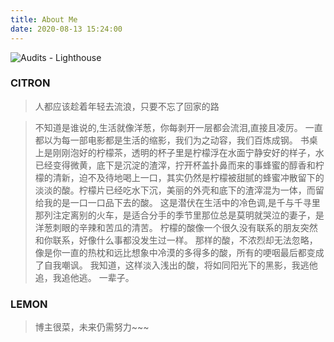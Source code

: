 ```yaml
---
title: About Me
date: 2020-08-13 15:24:00
---
```

![Audits - Lighthouse](https://lemon-29-zl.oss-cn-beijing.aliyuncs.com/Blog/citron.webp)
### CITRON 
>人都应该趁着年轻去流浪，只要不忘了回家的路 

>不知道是谁说的,生活就像洋葱，你每剥开一层都会流泪,直接且凌厉。
一直都以为每一部电影都是生活的缩影，我们为之动容，我们百炼成钢。
书桌上是刚刚泡好的柠檬茶，透明的杯子里是柠檬浮在水面宁静安好的样子，水已经变得微黄，底下是沉淀的渣滓，拧开杯盖扑鼻而来的事蜂蜜的醇香和柠檬的清新，迫不及待地喝上一口，其实仍然是柠檬被甜腻的蜂蜜冲散留下的淡淡的酸。柠檬片已经吃水下沉，美丽的外壳和底下的渣滓混为一体，而留给我的是一口一口品下去的酸。
这是潜伏在生活中的冷色调,是千与千寻里那列注定离别的火车，是适合分手的季节里那位总是莫明就哭泣的妻子，是洋葱刺眼的辛辣和苦瓜的清苦。
柠檬的酸像一个很久没有联系的朋友突然和你联系，好像什么事都没发生过一样。
那样的酸，不浓烈却无法忽略，像是你一直的热枕和远比想象中冷漠的多得多的酸，所有的哽咽最后都变成了自我嘲讽。
我知道，这样淡入浅出的酸，将如同阳光下的黑影，我逃他追，我追他逃。
一辈子。 

### LEMON 
>博主很菜，未来仍需努力~~~ 